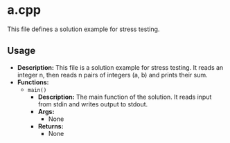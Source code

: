 # a.cpp

This file defines a solution example for stress testing.

## Usage

*   **Description:** This file is a solution example for stress testing. It reads an integer n, then reads n pairs of integers (a, b) and prints their sum.
*   **Functions:**
    *   `main()`
        *   **Description:** The main function of the solution. It reads input from stdin and writes output to stdout.
        *   **Args:**
            *   None
        *   **Returns:**
            *   None